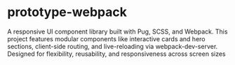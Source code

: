 # prototype-webpack
A responsive UI component library built with Pug, SCSS, and Webpack. This project features modular components like interactive cards and hero sections, client-side routing, and live-reloading via webpack-dev-server. Designed for flexibility, reusability, and responsiveness across screen sizes
